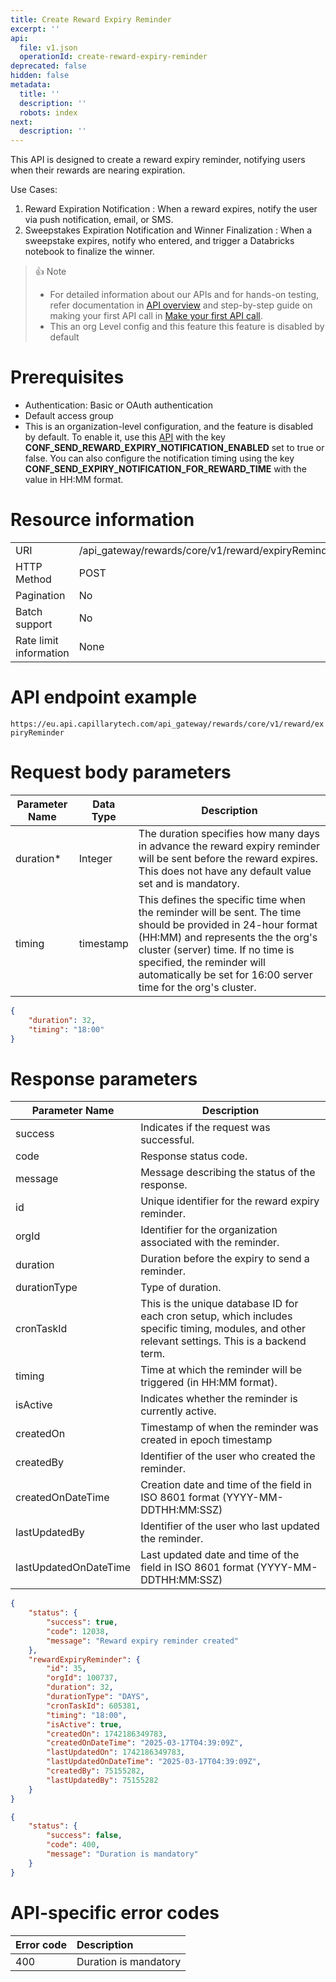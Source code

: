 ```yaml
---
title: Create Reward Expiry Reminder
excerpt: ''
api:
  file: v1.json
  operationId: create-reward-expiry-reminder
deprecated: false
hidden: false
metadata:
  title: ''
  description: ''
  robots: index
next:
  description: ''
---
```

This API is designed to create a reward expiry reminder, notifying users when their rewards are nearing expiration.

Use Cases:

1. Reward Expiration Notification : When a reward expires, notify the user via push notification, email, or SMS.
2. Sweepstakes Expiration Notification and Winner Finalization : When a sweepstake expires, notify who entered, and trigger a Databricks notebook to finalize the winner.

> 👍 Note
>
> * For detailed information about our APIs and for hands-on testing, refer documentation in [API overview](https://docs.capillarytech.com/reference/apioverview) and step-by-step guide on making your first API call in [Make your first API call](https://docs.capillarytech.com/reference/make-your-first-api-call).
> * This an org Level config and this feature this feature is disabled by default

# Prerequisites

*   Authentication: Basic or OAuth authentication
*   Default access group
*   This is an organization-level configuration, and the feature is disabled by default. To enable it, use this [API](https://docs.capillarytech.com/reference/org-level-config) with the key **CONF\_SEND\_REWARD\_EXPIRY\_NOTIFICATION\_ENABLED** set to true or false. You can also configure the notification timing using the key **CONF\_SEND\_EXPIRY\_NOTIFICATION\_FOR\_REWARD\_TIME** with the value in HH:MM format.

# Resource information

|                        |                                                     |
| :--------------------- | :-------------------------------------------------- |
| URI                    | /api\_gateway/rewards/core/v1/reward/expiryReminder |
| HTTP Method            | POST                                                |
| Pagination             | No                                                  |
| Batch support          | No                                                  |
| Rate limit information | None                                                |

# API endpoint example

`https://eu.api.capillarytech.com/api_gateway/rewards/core/v1/reward/expiryReminder`

# Request body parameters

| Parameter Name | Data Type | Description                                                                                                                                                                                                                                                                           |
| -------------- | --------- | ------------------------------------------------------------------------------------------------------------------------------------------------------------------------------------------------------------------------------------------------------------------------------------- |
| duration\*     | Integer   | The duration specifies how many days in advance the reward expiry reminder will be sent before the reward expires. This does not have any default value set and is mandatory.                                                                                                         |
| timing         | timestamp | This defines the specific time when the reminder will be sent. The time should be provided in 24-hour format (HH:MM) and represents the the org's cluster (server) time. If no time is specified, the reminder will automatically be set for 16:00 server time for the org's cluster. |

```json Request
{
    "duration": 32,
    "timing": "18:00"
}
```

# Response parameters

| Parameter Name        | Description                                                                                                                                       |
| --------------------- | ------------------------------------------------------------------------------------------------------------------------------------------------- |
| success               | Indicates if the request was successful.                                                                                                          |
| code                  | Response status code.                                                                                                                             |
| message               | Message describing the status of the response.                                                                                                    |
| id                    | Unique identifier for the reward expiry reminder.                                                                                                 |
| orgId                 | Identifier for the organization associated with the reminder.                                                                                     |
| duration              | Duration before the expiry to send a reminder.                                                                                                    |
| durationType          | Type of duration.                                                                                                                                 |
| cronTaskId            | This is the unique database ID for each cron setup, which includes specific timing, modules, and other relevant settings. This is a backend term. |
| timing                | Time at which the reminder will be triggered (in HH:MM format).                                                                                   |
| isActive              | Indicates whether the reminder is currently active.                                                                                               |
| createdOn             | Timestamp of when the reminder was created in epoch timestamp                                                                                     |
| createdBy             | Identifier of the user who created the reminder.                                                                                                  |
| createdOnDateTime     | Creation date and time of the field in ISO 8601 format (YYYY-MM-DDTHH:MM:SSZ)                                                                     |
| lastUpdatedBy         | Identifier of the user who last updated the reminder.                                                                                             |
| lastUpdatedOnDateTime | Last updated date and time of the field in ISO 8601 format (YYYY-MM-DDTHH:MM:SSZ)                                                                 |

```json 200- Response
{
    "status": {
        "success": true,
        "code": 12038,
        "message": "Reward expiry reminder created"
    },
    "rewardExpiryReminder": {
        "id": 35,
        "orgId": 100737,
        "duration": 32,
        "durationType": "DAYS",
        "cronTaskId": 605381,
        "timing": "18:00",
        "isActive": true,
        "createdOn": 1742186349783,
        "createdOnDateTime": "2025-03-17T04:39:09Z",
        "lastUpdatedOn": 1742186349783,
        "lastUpdatedOnDateTime": "2025-03-17T04:39:09Z",
        "createdBy": 75155282,
        "lastUpdatedBy": 75155282
    }
}
```
```json 400- No duration is passed.
{
    "status": {
        "success": false,
        "code": 400,
        "message": "Duration is mandatory"
    }
}
```

# API-specific error codes

| Error code | Description           |
| :--------- | :-------------------- |
| 400        | Duration is mandatory |